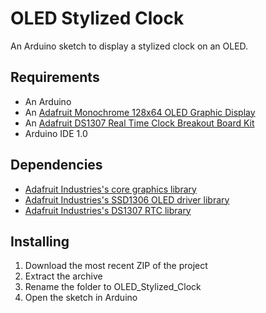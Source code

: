 OLED Stylized Clock
==============================

An Arduino sketch to display a stylized clock on an OLED.

Requirements
------------
* An Arduino
* An [Adafruit Monochrome 128x64 OLED Graphic Display](http://www.adafruit.com/products/326)
* An [Adafruit DS1307 Real Time Clock Breakout Board Kit](http://www.adafruit.com/products/264)
* Arduino IDE 1.0

Dependencies
------------
* [Adafruit Industries's core graphics library](https://github.com/adafruit/Adafruit-GFX-Library)
* [Adafruit Industries's SSD1306 OLED driver library](https://github.com/adafruit/Adafruit_SSD1306)
* [Adafruit Industries's DS1307 RTC library](https://github.com/adafruit/RTClib)

Installing
----------
1. Download the most recent ZIP of the project
2. Extract the archive
3. Rename the folder to OLED_Stylized_Clock
3. Open the sketch in Arduino 
